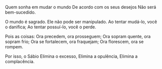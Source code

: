 Quem sonha em mudar o mundo
De acordo com os seus desejos
Não será bem-sucedido.

O mundo é sagrado.
Ele não pode ser manipulado.
Ao tentar mudá-lo, você o danifica;
Ao tentar possuí-lo, você o perde.

Pois as coisas:
Ora precedem, ora prosseguem;
Ora sopram quente, ora sopram frio;
Ora se fortalecem, ora fraquejam;
Ora florescem, ora se rompem.

Por isso, o Sábio
Elimina o excesso,
Elimina a opulência,
Elimina a complacência.